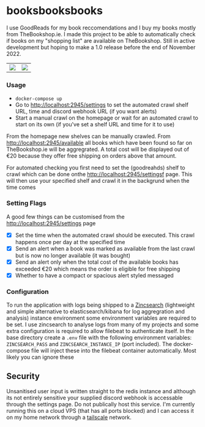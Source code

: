 # booksbooksbooks

I use GoodReads for my book reccomendations and I buy my books mostly from TheBookshop.ie. I made this project to be able to automatically check if books on my "shopping list" are available on TheBookshop. Still in active development but hoping to make a 1.0 release before the end of November 2022.

|      |  |
| ----------- | ----------- |
| ![](https://i.imgur.com/TEFxUnN.png)     | ![](https://i.imgur.com/vzhiiJ1.png)   |


### Usage

* `docker-compose up`
* Go to [http://localhost:2945/settings](http://localhost:2945/settings) to set the automated crawl shelf URL, time and discord webhook URL (if you want alerts)
* Start a manual crawl on the homepage or wait for an automated crawl to start on its own (if you've set a shelf URL and time for it to use)

From the homepage new shelves can be manually crawled. From [http://localhost:2945/available](http://localhost:2945/available) all books which have been found so far on TheBookshop.ie will be aggregrated. A total cost will be displayed out of €20 because they offer free shipping on orders above that amount. 

For automated checking you first need to set the (goodreahds) shelf to crawl which can be done onthe [http://localhost:2945/settingsf](http://localhost:2945/settings) page. This will then use your specified shelf and crawl it in the backgrund when the time comes

### Setting Flags

A good few things can be customised from the [http://localhost:2945/settings](http://localhost:2945/settings) page

- [x] Set the time when the automated crawl should be executed. This crawl happens once per day at the specified time
- [x] Send an alert when a book was marked as available from the last crawl but is now no longer available (it was bought)
- [x] Send an alert only when the total cost of the available books has exceeded €20 which means the order is eligible for free shipping
- [x] Whether to have a compact or spacious alert styled messaged

### Configuration

To run the application with logs being shipped to a [Zincsearch](https://github.com/zinclabs/zinc) (lightweight and simple alternative to elasticsearch/kibana for log aggregration and analysis) instance environment some environment variables are required to be set. I use zincsearch to analyse logs from many of my projects and some extra configuration is required to allow filebeat to authenticate itself. In the base directory create a `.env` file with the following environment variables: `ZINCSEARCH_PASS` and `ZINCSEARCH_INSTANCE_IP` (port included). The docker-compose file will inject these into the filebeat container automatically. Most likely you can ignore these

## Security

Unsanitised user input is written straight to the redis instance and although its not entirely sensitive your supplied discord webhook is accessable through the settings page. Do not publically host this service. I'm currently running this on a cloud VPS (that has all ports blocked) and I can access it on my home network through a [tailscale](https://tailscale.com/) network.